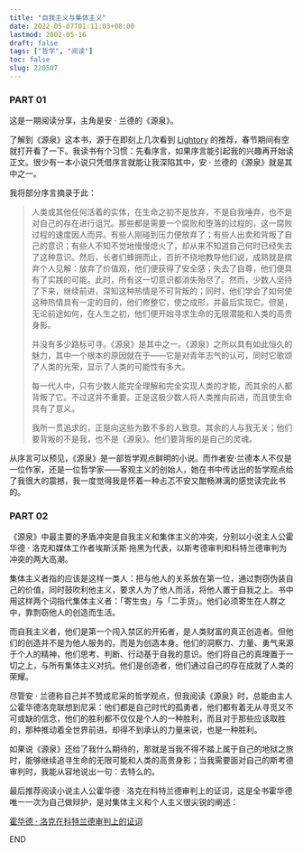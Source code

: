 ```yaml
---
title: "自我主义与集体主义"
date: 2022-05-07T01:11:03+08:00
lastmod: 2002-05-16
draft: false
tags: ["哲学", "阅读"]
toc: false
slug: 220507
---
```


### PART 01

这是一期阅读分享，主角是安 · 兰德的《源泉》。

了解到《源泉》这本书，源于在即刻上几次看到 [Lightory](https://jike.city/lightory) 的推荐，春节期间有空就打开看了一下。我读书有个习惯：先看序言，如果序言能引起我的兴趣再开始读正文。很少有一本小说只凭借序言就能让我深陷其中，安 · 兰德的《源泉》就是其中之一。

我将部分序言摘录于此：

> 人类或其他任何活着的实体，在生命之初不是放弃，不是自我唾弃，也不是对自己的存在进行诅咒。那些都是需要一个腐败和堕落的过程的，这一腐败过程的速度因人而异。有些人刚碰到压力便放弃了；有些人出卖和背叛了自己的意识；有些人不知不觉地慢慢熄火了，却从来不知道自己何时已经失去了这种意识。然后，长者们蜂拥而止，百折不挠地教导他们说，成熟就是摈弃个人见解：放弃了价值观，他们便获得了安全感；失去了自尊，他们便具有了实践的可能。此时，所有这一切意识都消失殆尽了。然而，少数人坚持了下来，继续前进，深知这种热情是不可背叛的；同时，他们学会了如何使这种热情具有一定的目的，他们修整它，使之成形，并最后实现它。但是，无论前途如何，在人生之初，他们便开始寻求生命的无限潜能和人类的高贵身影。
>
> 并没有多少路标可寻。《源泉》是其中之一。《源泉》之所以具有如此恒久的魅力，其中一个根本的原因就在于——它是对青年志气的认可，同时它歌颂了人类的光荣，显示了人类的可能性有多大。
>
> 每一代人中，只有少数人能完全理解和完全实现人类的才能，而其余的人都背叛了它。不过这并不重要。正是这极少数人将人类推向前进，而且使生命具有了意义。
>
> 我所一贯追求的，正是向这些为数不多的人致意。其余的人与我无关；他们要背叛的不是我，也不是《源泉》。他们要背叛的是自己的灵魂。

从序言可以预见，《源泉》是一部哲学观点鲜明的小说。而作者安·兰德本人不仅是一位作家，还是一位哲学家——客观主义的创始人，她在书中传达出的哲学观点给了我很大的震撼，我一度觉得我是怀着一种忐忑不安又酣畅淋漓的感觉读完此书的。

### PART 02

《源泉》中最主要的矛盾冲突是自我主义和集体主义的冲突，分别以小说主人公霍华德 · 洛克和媒体工作者埃斯沃斯·拖黑为代表，以斯考德审判和科特兰德审判为冲突的两大高潮。

集体主义者指的应该是这样一类人：把与他人的关系放在第一位，通过剽窃伪装自己的价值，同时鼓吹利他主义，要求人为了他人而活，将他人置于自我之上。书中用这样两个词指代集体主义者：「寄生虫」与「二手货」。他们必须寄生在人群之中，靠剽窃他人的创造而生活。

而自我主义者，他们是第一个闯入禁区的开拓者，是人类财富的真正创造者。但他们的创造并不是为他人服务的，而是为创造本身。他们的洞察力、力量、勇气来源于个人的精神，他们思考、判断、行动基于自我的意识。他们将自己的真理置于一切之上，与所有集体主义对抗。他们是创造者，他们通过自己的存在成就了人类的荣耀。

尽管安 · 兰德称自己并不赞成尼采的哲学观点，但我阅读《源泉》时，总能由主人公霍华德洛克联想到尼采：他们都是自己时代的孤勇者，他们都有着无从寻觅又不可或缺的信念，他们的胜利都不仅仅是个人的一种胜利，而且对于那些应该取胜的，那种推动着全世界前进，却得不到承认的力量来说，也是一种胜利。

如果说《源泉》还给了我什么期待的，那就是当我不得不踏上属于自己的地狱之旅时，能够继续追寻生命的无限可能和人类的高贵身影；当我需要面对自己的斯考德审判时，我能从容地说出一句：去特么的。

最后推荐阅读小说主人公霍华德 · 洛克在科特兰德审判上的证词，这是全书霍华德唯一一次为自己做辩护，是对集体主义和个人主义很尖锐的阐述：

[霍华德 · 洛克在科特兰德审判上的证词](/reference/220507/)


END
